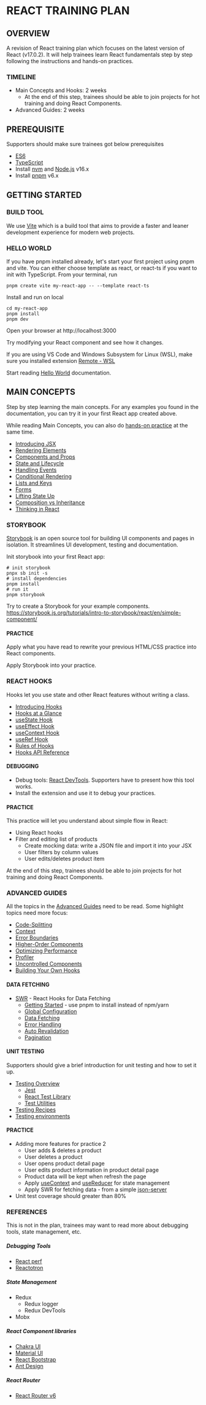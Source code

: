 # REACT TRAINING PLAN #
## OVERVIEW ##

A revision of React training plan which focuses on the latest version of React (v17.0.2). It will help trainees learn React fundamentals step by step following the instructions and hands-on practices.

### TIMELINE ###

- Main Concepts and Hooks: 2 weeks
  - At the end of this step, trainees should be able to join projects for hot training and doing React Components.
- Advanced Guides: 2 weeks

## PREREQUISITE ##

Supporters should make sure trainees got below prerequisites

- [ES6](https://www.javascripttutorial.net/es6/)
- [TypeScript](https://www.typescriptlang.org/docs/handbook/intro.html)
- Install [nvm](https://github.com/nvm-sh/nvm#install--update-script) and [Node.js](https://nodejs.org/en/download/) v16.x
- Install [pnpm](https://pnpm.io/) v6.x

## GETTING STARTED ##
### BUILD TOOL ###
We use [Vite](https://vitejs.dev/guide/#scaffolding-your-first-vite-project) which is a build tool that aims to provide a faster and leaner development experience for modern web projects.

### HELLO WORLD ###
If you have pnpm installed already, let's start your first project using pnpm and vite. You can either choose template as react, or react-ts if you want to init with TypeScript. From your terminal, run

```
pnpm create vite my-react-app -- --template react-ts
```

Install and run on local

```
cd my-react-app
pnpm install
pnpm dev
```

Open your browser at http://localhost:3000

Try modifying your React component and see how it changes.

If you are using VS Code and Windows Subsystem for Linux (WSL), make sure you installed extension [Remote - WSL](https://marketplace.visualstudio.com/items?itemName=ms-vscode-remote.remote-wsl)

Start reading [Hello World](https://reactjs.org/docs/hello-world.html) documentation.

## MAIN CONCEPTS ##

Step by step learning the main concepts. For any examples you found in the documentation, you can try it in your first React app created above.

While reading Main Concepts, you can also do [hands-on practice](https://gitlab.asoft-python.com/bgh/javascript/react/-/wikis/home#practice) at the same time.

- [Introducing JSX](https://reactjs.org/docs/introducing-jsx.html)
- [Rendering Elements](https://reactjs.org/docs/rendering-elements.html)
- [Components and Props](https://reactjs.org/docs/components-and-props.html)
- [State and Lifecycle](https://reactjs.org/docs/state-and-lifecycle.html)
- [Handling Events](https://reactjs.org/docs/handling-events.html)
- [Conditional Rendering](https://reactjs.org/docs/conditional-rendering.html)
- [Lists and Keys](https://reactjs.org/docs/lists-and-keys.html)
- [Forms](https://reactjs.org/docs/forms.html)
- [Lifting State Up](https://reactjs.org/docs/lifting-state-up.html)
- [Composition vs Inheritance](https://reactjs.org/docs/composition-vs-inheritance.html)
- [Thinking in React](https://reactjs.org/docs/thinking-in-react.html)

### STORYBOOK ###
[Storybook](https://storybook.js.org/) is an open source tool for building UI components and pages in isolation. It streamlines UI development, testing and documentation.

Init storybook into your first React app:

```
# init storybook
pnpx sb init -s
# install dependencies
pnpm install
# run it
pnpm storybook
```

Try to create a Storybook for your example components. https://storybook.js.org/tutorials/intro-to-storybook/react/en/simple-component/

#### PRACTICE ####
Apply what you have read to rewrite your previous HTML/CSS practice into React components.

Apply Storybook into your practice.

### REACT HOOKS ###
Hooks let you use state and other React features without writing a class.

- [Introducing Hooks](https://reactjs.org/docs/hooks-intro.html)
- [Hooks at a Glance](https://reactjs.org/docs/hooks-overview.html)
- [useState Hook](https://reactjs.org/docs/hooks-state.html)
- [useEffect Hook](https://reactjs.org/docs/hooks-effect.html)
- [useContext Hook](https://reactjs.org/docs/hooks-reference.html#usecontext)
- [useRef Hook](https://reactjs.org/docs/hooks-reference.html#useref)
- [Rules of Hooks](https://reactjs.org/docs/hooks-rules.html)
- [Hooks API Reference](https://reactjs.org/docs/hooks-reference.html)

#### DEBUGGING ####

- Debug tools: [React DevTools](https://chrome.google.com/webstore/detail/react-developer-tools/fmkadmapgofadopljbjfkapdkoienihi). Supporters have to present how this tool works.
- Install the extension and use it to debug your practices.

#### PRACTICE ####
This practice will let you understand about simple flow in React:

- Using React hooks
- Filter and editing list of products
  - Create mocking data: write a JSON file and import it into your JSX
  - User filters by column values
  - User edits/deletes product item

At the end of this step, trainees should be able to join projects for hot training and doing React Components.

### ADVANCED GUIDES ###
All the topics in the [Advanced Guides](https://reactjs.org/docs/accessibility.html#:~:text=MAIN%20CONCEPTS-,ADVANCED%20GUIDES,-Accessibility) need to be read. Some highlight topics need more focus:

- [Code-Splitting](https://reactjs.org/docs/code-splitting.html)
- [Context](https://reactjs.org/docs/context.html)
- [Error Boundaries](https://reactjs.org/docs/error-boundaries.html)
- [Higher-Order Components](https://reactjs.org/docs/higher-order-components.html)
- [Optimizing Performance](https://reactjs.org/docs/optimizing-performance.html)
- [Profiler](https://reactjs.org/docs/profiler.html)
- [Uncontrolled Components](https://reactjs.org/docs/uncontrolled-components.html)
- [Building Your Own Hooks](https://reactjs.org/docs/hooks-custom.html)

#### DATA FETCHING ####

- [SWR](https://swr.vercel.app/) - React Hooks for Data Fetching
    - [Getting Started](https://swr.vercel.app/docs/getting-started) - use pnpm to install instead of npm/yarn
    - [Global Configuration](https://swr.vercel.app/docs/global-configuration)
    - [Data Fetching](https://swr.vercel.app/docs/data-fetching)
    - [Error Handling](https://swr.vercel.app/docs/error-handling)
    - [Auto Revalidation](https://swr.vercel.app/docs/revalidation)
    - [Pagination](https://swr.vercel.app/docs/pagination)

#### UNIT TESTING ####
Supporters should give a brief introduction for unit testing and how to set it up.

- [Testing Overview](https://reactjs.org/docs/testing.html)
    - [Jest](https://jestjs.io/)
    - [React Test Library](https://testing-library.com/docs/react-testing-library/intro/)
    - [Test Utilities](https://reactjs.org/docs/test-utils.html)
- [Testing Recipes](https://reactjs.org/docs/testing-recipes.html)
- [Testing environments](https://reactjs.org/docs/testing-environments.html)

#### PRACTICE ####

- Adding more features for practice 2
    - User adds & deletes a product
    - User deletes a product
    - User opens product detail page
    - User edits product information in product detail page
    - Product data will be kept when refresh the page
    - Apply [useContext](https://reactjs.org/docs/hooks-reference.html#usecontext) and [useReducer](https://reactjs.org/docs/hooks-reference.html#usereducer) for state management
    - Apply SWR for fetching data - from a simple [json-server](https://github.com/typicode/json-server)
- Unit test coverage should greater than 80%


### REFERENCES ###
This is not in the plan, trainees may want to read more about debugging tools, state management, etc.

##### Debugging Tools #####
- [React perf](https://facebook.github.io/react/docs/perf.html)
- [Reactotron](https://github.com/infinitered/reactotron)

##### State Management #####
- Redux
  - Redux logger
  - Redux DevTools
- Mobx

##### React Component libraries #####

- [Chakra UI](https://chakra-ui.com/)
- [Material UI](https://mui.com/)
- [React Bootstrap](https://react-bootstrap.github.io/)
- [Ant Design](https://ant.design/)

##### React Router #####

- [React Router v6](https://reactrouter.com/)